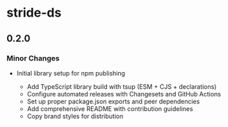 # stride-ds

## 0.2.0

### Minor Changes

- Initial library setup for npm publishing

  - Add TypeScript library build with tsup (ESM + CJS + declarations)
  - Configure automated releases with Changesets and GitHub Actions
  - Set up proper package.json exports and peer dependencies
  - Add comprehensive README with contribution guidelines
  - Copy brand styles for distribution
